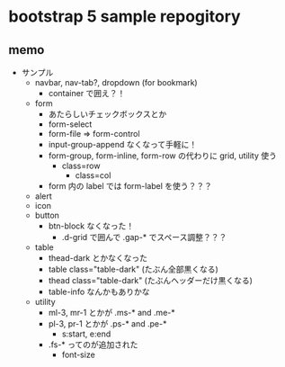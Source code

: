 # bootstrap 5 sample repogitory


## memo
- サンプル
	* navbar, nav-tab?, dropdown (for bookmark)
		- container で囲え？！
	* form
		- あたらしいチェックボックスとか
		- form-select
		- form-file => form-control
		- input-group-append なくなって手軽に！
		- form-group, form-inline, form-row の代わりに grid, utility 使う
			* class=row
				- class=col
		- form 内の label では form-label を使う？？？
	* alert
	* icon
	* button
		- btn-block なくなった！
			* .d-grid で囲んで .gap-* でスペース調整？？？
	* table
		- thead-dark とかなくなった
		- table class="table-dark" (たぶん全部黒くなる)
		- thead class="table-dark" (たぶんヘッダーだけ黒くなる)
		- table-info なんかもありかな
	* utility
		- ml-3, mr-1 とかが .ms-* and .me-*
		- pl-3, pr-1 とかが .ps-* and .pe-*
			* s:start, e:end
		- .fs-* ってのが追加された
			* font-size